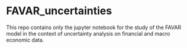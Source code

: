 # FAVAR_uncertainties
This repo contains only the jupyter notebook for the study of the FAVAR model in the context of uncertainty analysis on financial and macro economic data.
